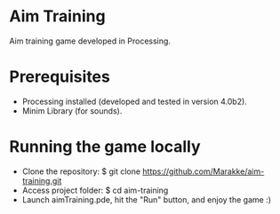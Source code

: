 # Aim Training
Aim training game developed in Processing.


# Prerequisites
- Processing installed (developed and tested in version 4.0b2).
- Minim Library (for sounds).


# Running the game locally
- Clone the repository: $ git clone https://github.com/Marakke/aim-training.git
- Access project folder: $ cd aim-training
- Launch aimTraining.pde, hit the "Run" button, and enjoy the game :)

